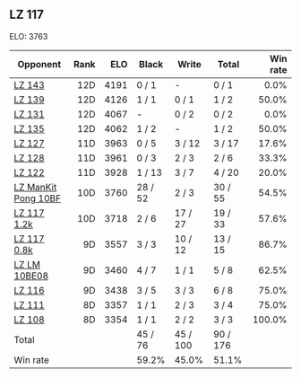 ## LZ 117 ##

ELO: 3763

Opponent | Rank | ELO | Black | Write | Total | Win rate
---------|-----:|----:|-------|-------|-------|-------:
[LZ 143](LZ%20143.md) | 12D | 4191 | 0 / 1 | - | 0 / 1 | 0.0%
[LZ 139](LZ%20139.md) | 12D | 4126 | 1 / 1 | 0 / 1 | 1 / 2 | 50.0%
[LZ 131](LZ%20131.md) | 12D | 4067 | - | 0 / 2 | 0 / 2 | 0.0%
[LZ 135](LZ%20135.md) | 12D | 4062 | 1 / 2 | - | 1 / 2 | 50.0%
[LZ 127](LZ%20127.md) | 11D | 3963 | 0 / 5 | 3 / 12 | 3 / 17 | 17.6%
[LZ 128](LZ%20128.md) | 11D | 3961 | 0 / 3 | 2 / 3 | 2 / 6 | 33.3%
[LZ 122](LZ%20122.md) | 11D | 3928 | 1 / 13 | 3 / 7 | 4 / 20 | 20.0%
[LZ ManKit Pong 10BF](LZ%20ManKit%20Pong%2010BF.md) | 10D | 3760 | 28 / 52 | 2 / 3 | 30 / 55 | 54.5%
[LZ 117 1.2k](LZ%20117%201.2k.md) | 10D | 3718 | 2 / 6 | 17 / 27 | 19 / 33 | 57.6%
[LZ 117 0.8k](LZ%20117%200.8k.md) | 9D | 3557 | 3 / 3 | 10 / 12 | 13 / 15 | 86.7%
[LZ LM 10BE08](LZ%20LM%2010BE08.md) | 9D | 3460 | 4 / 7 | 1 / 1 | 5 / 8 | 62.5%
[LZ 116](LZ%20116.md) | 9D | 3438 | 3 / 5 | 3 / 3 | 6 / 8 | 75.0%
[LZ 111](LZ%20111.md) | 8D | 3357 | 1 / 1 | 2 / 3 | 3 / 4 | 75.0%
[LZ 108](LZ%20108.md) | 8D | 3354 | 1 / 1 | 2 / 2 | 3 / 3 | 100.0%
Total | | | 45 / 76 | 45 / 100 | 90 / 176 | 
Win rate| | | 59.2% | 45.0% | 51.1% | 
